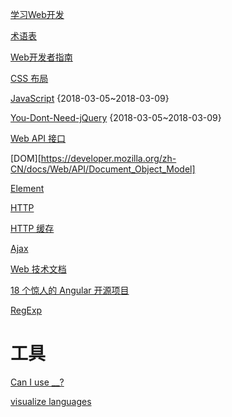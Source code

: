 [学习Web开发](https://developer.mozilla.org/zh-CN/docs/learn)

[术语表](https://developer.mozilla.org/zh-CN/docs/Glossary)

[Web开发者指南](https://developer.mozilla.org/zh-CN/docs/Web/Guide)

[CSS 布局](https://developer.mozilla.org/zh-CN/docs/Learn/CSS/CSS_layout)

[JavaScript](https://developer.mozilla.org/zh-CN/docs/Web/JavaScript) {2018-03-05~2018-03-09}

[You-Dont-Need-jQuery](https://github.com/nefe/You-Dont-Need-jQuery) {2018-03-05~2018-03-09}

[Web API 接口](https://developer.mozilla.org/zh-CN/docs/Glossary/DOM)

[DOM][https://developer.mozilla.org/zh-CN/docs/Web/API/Document_Object_Model]

[Element](https://developer.mozilla.org/zh-CN/docs/Web/API/Element)

[HTTP](https://developer.mozilla.org/zh-CN/docs/Web/HTTP)

[HTTP 缓存](https://developer.mozilla.org/zh-CN/docs/Web/HTTP/Caching_FAQ)

[Ajax](https://developer.mozilla.org/zh-CN/docs/Web/Guide/AJAX)

[Web 技术文档](https://developer.mozilla.org/zh-CN/docs/Web)

[18 个惊人的 Angular 开源项目](https://www.jianshu.com/p/c8d45d30f341)

[RegExp](https://developer.mozilla.org/zh-CN/docs/Web/JavaScript/Reference/Global_Objects/RegExp)

# 工具
[Can I use __?](https://caniuse.com/)

[visualize languages](http://pythontutor.com/)